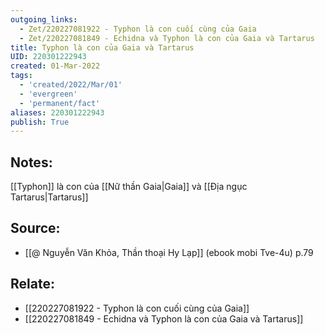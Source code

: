 ```yaml
---
outgoing_links:
  - Zet/220227081922 - Typhon là con cuối cùng của Gaia
  - Zet/220227081849 - Echidna và Typhon là con của Gaia và Tartarus
title: Typhon là con của Gaia và Tartarus
UID: 220301222943
created: 01-Mar-2022
tags:
  - 'created/2022/Mar/01'
  - 'evergreen'
  - 'permanent/fact'
aliases: 220301222943
publish: True
---
```

## Notes:
[[Typhon]] là con của [[Nữ thần Gaia|Gaia]] và [[Địa ngục Tartarus|Tartarus]]

## Source:
- [[@ Nguyễn Văn Khỏa, Thần thoại Hy Lạp]] (ebook mobi Tve-4u) p.79

## Relate:
- [[220227081922 - Typhon là con cuối cùng của Gaia]]
- [[220227081849 - Echidna và Typhon là con của Gaia và Tartarus]]